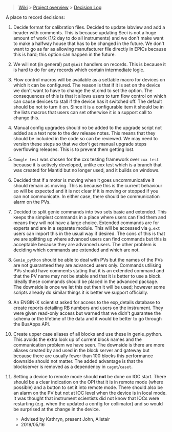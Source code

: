 > [Wiki](Home) > [Project overview](Project-overview) > [Decision Log](Decision-Log)

A place to record decisions:

1. Decide format for calibration files. Decided to update labview and add a header with comments. This is because updating Seci is not a huge amount of work (1/2 day to do all instruments) and we don't make want to make a halfway house that has to be changed in the future. We don't want to go as far as allowing manufacturer file directly in EPICs because this is hard; this option can happen in the future.

2. We will not (in general) put `@init` handlers on records. This is because it is hard to do for any records which contain intermediate logic.

3. Flow control macros will be available as a settable macro for devices on which it can be configured. The reason is that if it is set on the device we don't want to have to change the st.cmd to set the option. The consequences of this is that it allows users to turn flow control on which can cause devices to stall if the device has it switched off. The default should be not to turn it on. Since it is a configurable item it should be in the lists macros that users can set otherwise it is a support call to change this.

4. Manual config upgrades should no be added to the upgrade script not added as a text note to the dev release notes. This means that they should be included in the code so can be reviewed. We may need to version these steps so that we don't get manual upgrade steps overflowing releases. This is to prevent them getting lost.

5. `Google test` was chosen for the cxx testing framework over `cxx test` because it is actively developed, unlike cxx test which is a branch that was created for Mantid but no longer used, and it builds on windows.

6. Decided that if a motor is moving when it goes uncommunicative it should remain as moving. This is because this is the current behaviour so will be expected and it is not clear if it is moving or stopped if you can not communicate. In either case, there should be communication alarm on the PVs.

7. Decided to split genie commands into two sets basic and extended. This keeps the simplest commands in a place where users can find them and means they will not have a large choice. Extended commands are for experts and are in a separate module. This will be accessed via `g.ext` users can import this in the usual way if desired. The cons of this is that we are splitting up where advanced users can find commands but this is acceptable because they are advanced users. The other problem is deciding which commands are extended and which are not.

8. `Genie_python` should be able to deal with PVs but the names of the PVs are not guaranteed they are advanced users only. Commands utilising PVs should have comments stating that it is an extended command and that the PV name may not be stable and that it is better to use a block. Ideally these commands should be placed in the advanced package. The downside is once we let this out then it will be used; however some scripts already do similar things it is better we support officially.

9. An ENGIN-X scientist asked for access to the exp_details database to create reports detailing RB numbers and users on the instrument. They were given read-only access but warned that we didn't guarantee the schema or the lifetime of the data and it would be better to go through the BusApps API.

10. Create upper case aliases of all blocks and use these in genie_python. This avoids the extra look up of current block names and the communication problem we have seen. The downside is there are more aliases created by and used in the block server and gateway but because there are usually fewer than 100 blocks this performance downside should not matter. The added advantage is that the blockserver is removed as a dependency in `caget`/`caset`.

11. Setting a device to remote mode should **not** be done on IOC start. There should be a clear indication on the OPI that it is in remote mode (where possible) and a button to set it into remote mode. There should also be an alarm on the PV but not at IOC level when the device is in local mode. It was thought that instrument scientists did not know that IOCs were restarting (e.g. when the updated a config for collimator) and so would be surprised at the change in the device.
    - Advised by Kathryn, present John, Alistair
    - 2019/05/16
